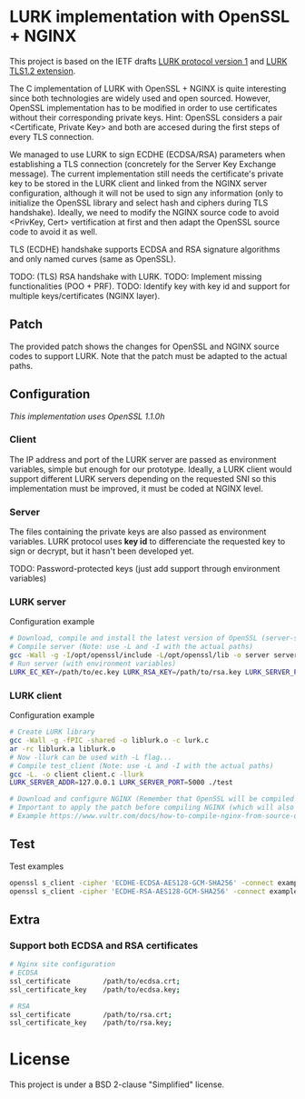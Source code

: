 # LURK implementation with OpenSSL + NGINX

This project is based on the IETF drafts [LURK protocol version 1](https://tools.ietf.org/html/draft-mglt-lurk-lurk-00) and [LURK TLS1.2 extension](https://tools.ietf.org/html/draft-mglt-lurk-tls12-00).

The C implementation of LURK with OpenSSL + NGINX is quite interesting since both technologies are widely used and open sourced. However, OpenSSL implementation has to be modified in order to use certificates without their corresponding private keys. Hint: OpenSSL considers a pair <Certificate, Private Key> and both are accesed during the first steps of every TLS connection.

We managed to use LURK to sign ECDHE (ECDSA/RSA) parameters when establishing a TLS connection (concretely for the Server Key Exchange message). The current implementation still needs the certificate's private key to be stored in the LURK client and linked from the NGINX server configuration, although it will not be used to sign any information (only to initialize the OpenSSL library and select hash and ciphers during TLS handshake). Ideally, we need to modify the NGINX source code to avoid <PrivKey, Cert> vertification at first and then adapt the OpenSSL source code to avoid it as well.

TLS (ECDHE) handshake supports ECDSA and RSA signature algorithms and only named curves (same as OpenSSL).

TODO: (TLS) RSA handshake with LURK.
TODO: Implement missing functionalities (POO + PRF).
TODO: Identify key with key id and support for multiple keys/certificates (NGINX layer).

## Patch
The provided patch shows the changes for OpenSSL and NGINX source codes to support LURK. Note that the patch must be adapted to the actual paths.

## Configuration
*This implementation uses OpenSSL 1.1.0h*
### Client
The IP address and port of the LURK server are passed as environment variables, simple but enough for our prototype. Ideally, a LURK client would support different LURK servers depending on the requested SNI so this implementation must be improved, it must be coded at NGINX level.

### Server
The files containing the private keys are also passed as environment variables. LURK protocol uses **key id** to differenciate the requested key to sign or decrypt, but it hasn't been developed yet.

TODO: Password-protected keys (just add support through environment variables)

### LURK server
Configuration example
```bash
# Download, compile and install the latest version of OpenSSL (server-side OpenSSL is not modified)
# Compile server (Note: use -L and -I with the actual paths)
gcc -Wall -g -I/opt/openssl/include -L/opt/openssl/lib -o server server.c -lcrypto -lpthread
# Run server (with environment variables)
LURK_EC_KEY=/path/to/ec.key LURK_RSA_KEY=/path/to/rsa.key LURK_SERVER_PORT=5000 ./server
```

### LURK client
Configuration example
```bash
# Create LURK library
gcc -Wall -g -fPIC -shared -o liblurk.o -c lurk.c
ar -rc liblurk.a liblurk.o
# Now -llurk can be used with -L flag...
# Compile test_client (Note: use -L and -I with the actual paths)
gcc -L. -o client client.c -llurk
LURK_SERVER_ADDR=127.0.0.1 LURK_SERVER_PORT=5000 ./test

# Download and configure NGINX (Remember that OpenSSL will be compiled with NGINX).
# Important to apply the patch before compiling NGINX (which will also compile OpenSSL)
# Example https://www.vultr.com/docs/how-to-compile-nginx-from-source-on-ubuntu-16-04
```

## Test
Test examples
```bash
openssl s_client -cipher 'ECDHE-ECDSA-AES128-GCM-SHA256' -connect example.com:443
openssl s_client -cipher 'ECDHE-RSA-AES128-GCM-SHA256' -connect example.com:443
```

## Extra
### Support both ECDSA and RSA certificates
```bash
# Nginx site configuration
# ECDSA
ssl_certificate        /path/to/ecdsa.crt;
ssl_certificate_key    /path/to/ecdsa.key;

# RSA
ssl_certificate        /path/to/rsa.crt;
ssl_certificate_key    /path/to/rsa.key;
```

# License
This project is under a BSD 2-clause "Simplified" license.
